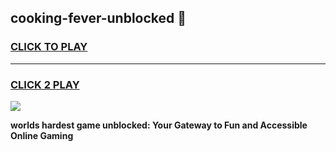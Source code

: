 
## cooking-fever-unblocked 👋
<h3>
<a href="https://premium.freeplayer.one?title=cooking-fever-unblocked&ref=14F">CLICK TO PLAY</a></h3>
<hr>

<h3>
<a href="https://premium.freeplayer.one?title=cooking-fever-unblocked&ref=14F">CLICK 2 PLAY</a>
  
</h3>

<a href="https://premium.freeplayer.one?title=cooking-fever-unblocked&ref=12F/"><img src="https://clearcache.store/games.png"></a>


**worlds hardest game unblocked: Your Gateway to Fun and Accessible Online Gaming**
